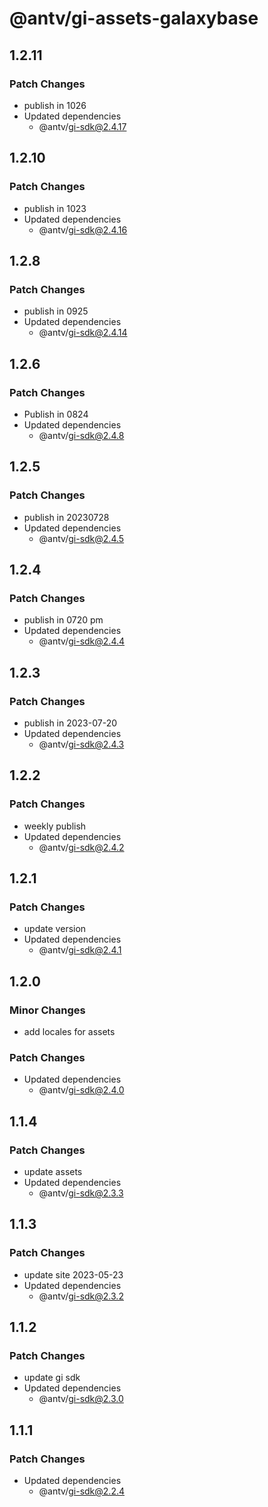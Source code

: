 # @antv/gi-assets-galaxybase

## 1.2.11

### Patch Changes

- publish in 1026
- Updated dependencies
  - @antv/gi-sdk@2.4.17

## 1.2.10

### Patch Changes

- publish in 1023
- Updated dependencies
  - @antv/gi-sdk@2.4.16

## 1.2.8

### Patch Changes

- publish in 0925
- Updated dependencies
  - @antv/gi-sdk@2.4.14

## 1.2.6

### Patch Changes

- Publish in 0824
- Updated dependencies
  - @antv/gi-sdk@2.4.8

## 1.2.5

### Patch Changes

- publish in 20230728
- Updated dependencies
  - @antv/gi-sdk@2.4.5

## 1.2.4

### Patch Changes

- publish in 0720 pm
- Updated dependencies
  - @antv/gi-sdk@2.4.4

## 1.2.3

### Patch Changes

- publish in 2023-07-20
- Updated dependencies
  - @antv/gi-sdk@2.4.3

## 1.2.2

### Patch Changes

- weekly publish
- Updated dependencies
  - @antv/gi-sdk@2.4.2

## 1.2.1

### Patch Changes

- update version
- Updated dependencies
  - @antv/gi-sdk@2.4.1

## 1.2.0

### Minor Changes

- add locales for assets

### Patch Changes

- Updated dependencies
  - @antv/gi-sdk@2.4.0

## 1.1.4

### Patch Changes

- update assets
- Updated dependencies
  - @antv/gi-sdk@2.3.3

## 1.1.3

### Patch Changes

- update site 2023-05-23
- Updated dependencies
  - @antv/gi-sdk@2.3.2

## 1.1.2

### Patch Changes

- update gi sdk
- Updated dependencies
  - @antv/gi-sdk@2.3.0

## 1.1.1

### Patch Changes

- Updated dependencies
  - @antv/gi-sdk@2.2.4
